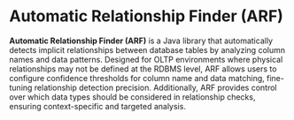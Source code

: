 # Automatic Relationship Finder (ARF)

**Automatic Relationship Finder (ARF)** is a Java library that automatically detects implicit relationships between database tables by analyzing column names and data patterns. Designed for OLTP environments where physical relationships may not be defined at the RDBMS level, ARF allows users to configure confidence thresholds for column name and data matching, fine-tuning relationship detection precision. Additionally, ARF provides control over which data types should be considered in relationship checks, ensuring context-specific and targeted analysis.